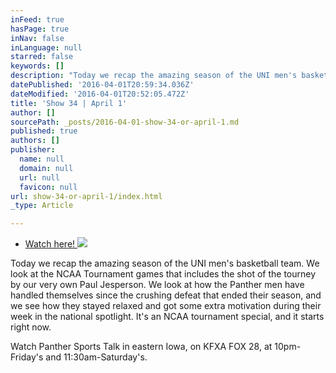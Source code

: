 ```yaml
---
inFeed: true
hasPage: true
inNav: false
inLanguage: null
starred: false
keywords: []
description: "Today we recap the amazing season of the UNI men's basketball team. We look at the NCAA Tournament games that includes the shot of the tourney by our very own Paul Jesperson. We look at how the Panther men have handled themselves since the crushing defeat that ended their season, and we see how they stayed relaxed and got some extra motivation during their week in the national spotlight. It's an NCAA tournament special, and it starts right now."
datePublished: '2016-04-01T20:59:34.036Z'
dateModified: '2016-04-01T20:52:05.472Z'
title: 'Show 34 | April 1'
author: []
sourcePath: _posts/2016-04-01-show-34-or-april-1.md
published: true
authors: []
publisher:
  name: null
  domain: null
  url: null
  favicon: null
url: show-34-or-april-1/index.html
_type: Article

---
```

* [Watch here! ][0]
![](https://the-grid-user-content.s3-us-west-2.amazonaws.com/22d48640-6195-4dc5-83ab-45d96973bb9d.jpg)

Today we recap the amazing season of the UNI men's basketball team. We look at the NCAA Tournament games that includes the shot of the tourney by our very own Paul Jesperson. We look at how the Panther men have handled themselves since the crushing defeat that ended their season, and we see how they stayed relaxed and got some extra motivation during their week in the national spotlight. It's an NCAA tournament special, and it starts right now.

Watch Panther Sports Talk in eastern Iowa, on KFXA FOX 28, at 10pm-Friday's and 11:30am-Saturday's.

[0]: Today%20we%20recap%20the%20amazing%20season%20of%20the%20UNI%20men%27s%20basketball%20team.%20We%20look%20at%20the%20NCAA%20Tournament%20games%20that%20includes%20the%20shot%20of%20the%20tourney%20by%20our%20very%20own%20Paul%20Jesperson.%20We%20look%20at%20how%20the%20Panther%20men%20have%20handled%20themselves%20since%20the%20crushing%20defeat%20that%20ended%20their%20season,%20and%20we%20see%20how%20they%20stayed%20relaxed%20and%20got%20some%20extra%20motivation%20during%20their%20week%20in%20the%20national%20spotlight.%20It%27s%20an%20NCAA%20tournament%20special,%20and%20it%20starts%20right%20now.%20Watch%20Panther%20Sports%20Talk%20in%20eastern%20Iowa,%20on%20KFXA%20FOX%2028,%20at%2010pm-Friday%27s%20and%2011:30am-Saturday%27s.